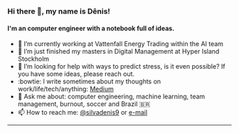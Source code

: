 ### Hi there 👋, my name is Dênis!

#### I'm an computer engineer with a notebook full of ideas.

- 🔭 I’m currently working at Vattenfall Energy Trading within the AI team
- 🌱 I’m just finished my masters in Digital Management at Hyper Island Stockholm
- 🤔 I’m looking for help with ways to predict stress, is it even possible? If you have some ideas, please reach out.
- :bowtie: I write sometimes about my thoughts on work/life/tech/anything: [Medium](https://medium.com/@denisaraujodasilva)
- 💬 Ask me about: computer engineering, machine learning, team management, burnout, soccer and Brazil 🇧🇷
- 📫 How to reach me: [@silvadenis9](https://twitter.com/silvadenis9) or [e-mail](mailto:silvadenisaraujo@gmail.com?subject=[GitHub]%20Saw%20your%20profile)

---
